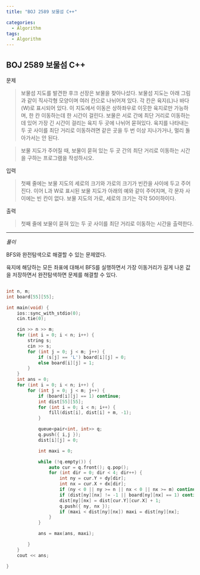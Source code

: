 ```yaml
---
title: "BOJ 2589 보물섬 C++"

categories:
  - Algorithm
tags:
  - Algorithm
---
```


## BOJ 2589 보물섬 C++

문제

> 보물섬 지도를 발견한 후크 선장은 보물을 찾아나섰다. 보물섬 지도는 아래 그림과 같이 직사각형 모양이며 여러 칸으로 나뉘어져 있다. 각 칸은 육지(L)나 바다(W)로 표시되어 있다. 이 지도에서 이동은 상하좌우로 이웃한 육지로만 가능하며, 한 칸 이동하는데 한 시간이 걸린다. 보물은 서로 간에 최단 거리로 이동하는데 있어 가장 긴 시간이 걸리는 육지 두 곳에 나뉘어 묻혀있다. 육지를 나타내는 두 곳 사이를 최단 거리로 이동하려면 같은 곳을 두 번 이상 지나가거나, 멀리 돌아가서는 안 된다.

> 보물 지도가 주어질 때, 보물이 묻혀 있는 두 곳 간의 최단 거리로 이동하는 시간을 구하는 프로그램을 작성하시오.

입력

> 첫째 줄에는 보물 지도의 세로의 크기와 가로의 크기가 빈칸을 사이에 두고 주어진다. 이어 L과 W로 표시된 보물 지도가 아래의 예와 같이 주어지며, 각 문자 사이에는 빈 칸이 없다. 보물 지도의 가로, 세로의 크기는 각각 50이하이다.

출력

> 첫째 줄에 보물이 묻혀 있는 두 곳 사이를 최단 거리로 이동하는 시간을 출력한다.

---

_풀이_

BFS와 완전탐색으로 해결할 수 있는 문제였다.

육지에 해당하는 모든 좌표에 대해서 BFS를 실행하면서 가장 이동거리가 길게 나온 값을 저장하면서 완전탐색하면 문제를 해결할 수 있다.

```c++

int n, m;
int board[55][55];

int main(void) {
    ios::sync_with_stdio(0);
    cin.tie(0);

    cin >> n >> m;
    for (int i = 0; i < n; i++) {
        string s;
        cin >> s;
        for (int j = 0; j < m; j++) {
            if (s[j] == 'L') board[i][j] = 0;
            else board[i][j] = 1;
        }
    }
    int ans = 0;
    for (int i = 0; i < n; i++) {
        for (int j = 0; j < m; j++) {
            if (board[i][j] == 1) continue;
            int dist[55][55];
            for (int i = 0; i < n; i++) {
                fill(dist[i], dist[i] + m, -1);
            }

            queue<pair<int, int>> q;
            q.push({ i,j });
            dist[i][j] = 0;

            int maxi = 0;

            while (!q.empty()) {
                auto cur = q.front(); q.pop();
                for (int dir = 0; dir < 4; dir++) {
                    int ny = cur.Y + dy[dir];
                    int nx = cur.X + dx[dir];
                    if (ny < 0 || ny >= n || nx < 0 || nx >= m) continue;
                    if (dist[ny][nx] != -1 || board[ny][nx] == 1) continue;
                    dist[ny][nx] = dist[cur.Y][cur.X] + 1;
                    q.push({ ny, nx });
                    if (maxi < dist[ny][nx]) maxi = dist[ny][nx];
                }
            }

            ans = max(ans, maxi);

        }
    }
    cout << ans;

}

```
